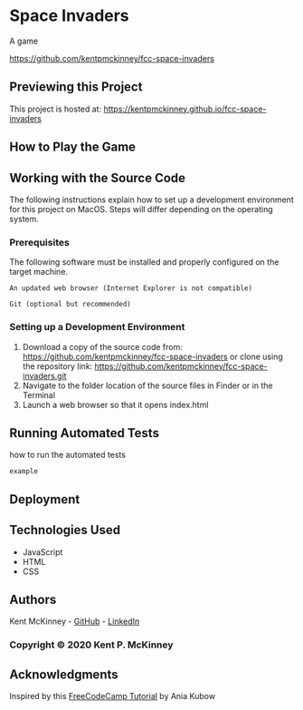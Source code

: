 <!-- Category: FreeCodeCamp;Games;HTML/CSS/JS -->
# Space Invaders

A game

https://github.com/kentpmckinney/fcc-space-invaders

## Previewing this Project

This project is hosted at: https://kentpmckinney.github.io/fcc-space-invaders

## How to Play the Game



## Working with the Source Code

The following instructions explain how to set up a development environment for this project on MacOS. Steps will differ depending on the operating system.

### Prerequisites

The following software must be installed and properly configured on the target machine. 

```
An updated web browser (Internet Explorer is not compatible)
```
```
Git (optional but recommended)
```

### Setting up a Development Environment

1. Download a copy of the source code from: https://github.com/kentpmckinney/fcc-space-invaders
   or clone using the repository link: https://github.com/kentpmckinney/fcc-space-invaders.git
2. Navigate to the folder location of the source files in Finder or in the Terminal
3. Launch a web browser so that it opens index.html

## Running Automated Tests

how to run the automated tests

```
example
```

## Deployment



## Technologies Used

* JavaScript
* HTML
* CSS

## Authors

Kent McKinney - [GitHub](https://github.com/kentpmckinney) - [LinkedIn](https://www.linkedin.com/in/kentpmckinney/)

### Copyright &copy; 2020 Kent P. McKinney

## Acknowledgments

Inspired by this [FreeCodeCamp Tutorial](https://www.freecodecamp.org/news/learn-javascript-by-building-7-games-video-course/) by Ania Kubow
